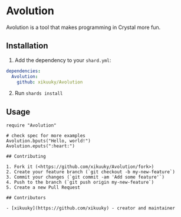 # Avolution

Avolution is a tool that makes programming in Crystal more fun.

## Installation

1. Add the dependency to your `shard.yml`:
```yaml
dependencies:
  Avolution:
    github: xikuuky/Avolution
```
2. Run `shards install`

## Usage

```crystal
require "Avolution"

# check spec for more examples
Avolution.bputs("Hello, world!")
Avolution.eputs(":heart:")

## Contributing

1. Fork it (<https://github.com/xikuuky/Avolution/fork>)
2. Create your feature branch (`git checkout -b my-new-feature`)
3. Commit your changes (`git commit -am 'Add some feature'`)
4. Push to the branch (`git push origin my-new-feature`)
5. Create a new Pull Request

## Contributors

- [xikuuky](https://github.com/xikuuky) - creator and maintainer
